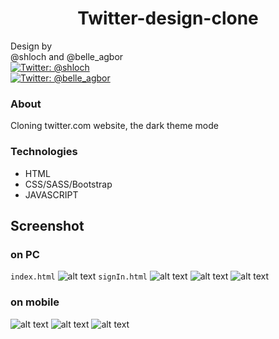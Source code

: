 <h1 align="center">Twitter-design-clone</h1>
<p>
            Design by <br />
            @shloch and @belle_agbor  <br />
            <a href="https://twitter.com/shloch" target="_blank">
                <img alt="Twitter: @shloch" src="https://img.shields.io/twitter/follow/shloch.svg?style=social" />
            </a> <br/>
             <a href="https://twitter.com/belle_agbor" target="_blank">
                <img alt="Twitter: @belle_agbor"
                    src="https://img.shields.io/twitter/follow/belle_agbor.svg?style=social" />
            </a>

            

           
</p>

### About

Cloning twitter.com website, the dark theme mode


### Technologies

- HTML
- CSS/SASS/Bootstrap
- JAVASCRIPT


## Screenshot 

### on PC 
`index.html`
![alt text](https://github.com/shloch/Twitter-design-clone/blob/dev/screenshots/desktop/screenshot_1.png)
`signIn.html`
![alt text](https://github.com/shloch/Twitter-design-clone/blob/dev/screenshots/desktop/screenshot_2.png)
![alt text](https://github.com/shloch/Twitter-design-clone/blob/dev/screenshots/desktop/screenshot_3.png)
![alt text](https://github.com/shloch/Twitter-design-clone/blob/dev/screenshots/desktop/screenshot_4.png)

### on mobile

![alt text](https://github.com/shloch/Twitter-design-clone/blob/dev/screenshots/mobile/screenshot_1.png)
![alt text](https://github.com/shloch/Twitter-design-clone/blob/dev/screenshots/mobile/screenshot_2.png)
![alt text](https://github.com/shloch/Twitter-design-clone/blob/dev/screenshots/mobile/screenshot_3.png)